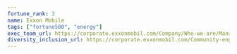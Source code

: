 ```yaml
---
fortune_rank: 3
name: Exxon Mobile
tags: ["fortune500", "energy"]
exec_team_url: https://corporate.exxonmobil.com/Company/Who-we-are/Management-Committee
diversity_inclusion_url: https://corporate.exxonmobil.com/Community-engagement/Sustainability-Report/Social/Healthy-and-engaged-workforce
---
```

